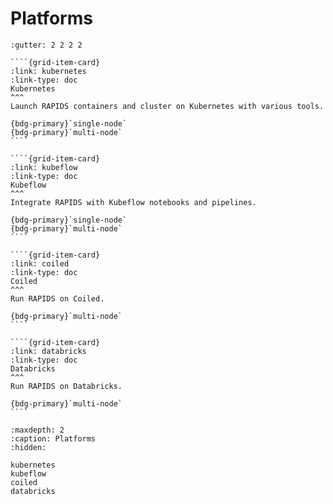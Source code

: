 # Platforms

`````{grid} 1 2 2 3
:gutter: 2 2 2 2

````{grid-item-card}
:link: kubernetes
:link-type: doc
Kubernetes
^^^
Launch RAPIDS containers and cluster on Kubernetes with various tools.

{bdg-primary}`single-node`
{bdg-primary}`multi-node`
````

````{grid-item-card}
:link: kubeflow
:link-type: doc
Kubeflow
^^^
Integrate RAPIDS with Kubeflow notebooks and pipelines.

{bdg-primary}`single-node`
{bdg-primary}`multi-node`
````

````{grid-item-card}
:link: coiled
:link-type: doc
Coiled
^^^
Run RAPIDS on Coiled.

{bdg-primary}`multi-node`
````

````{grid-item-card}
:link: databricks
:link-type: doc
Databricks
^^^
Run RAPIDS on Databricks.

{bdg-primary}`multi-node`
````

`````

```{toctree}
:maxdepth: 2
:caption: Platforms
:hidden:

kubernetes
kubeflow
coiled
databricks
```

